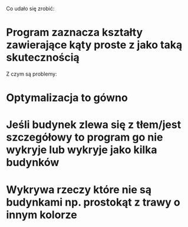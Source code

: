 Co udało się zrobić:
# Program zaznacza kształty zawierające kąty proste z jako taką skutecznością

Z czym są problemy:
# Optymalizacja to gówno
# Jeśli budynek zlewa się z tłem/jest szczegółowy to program go nie wykryje lub wykryje jako kilka budynków
# Wykrywa rzeczy które nie są budynkami np. prostokąt z trawy o innym kolorze